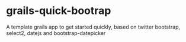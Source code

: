 grails-quick-bootrap
====================

A template grails app to get started quickly, based on twitter bootstrap, select2, datejs and bootstrap-datepicker